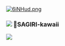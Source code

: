 
[![6iNHud.png](https://s3.ax1x.com/2021/03/01/6iNHud.png)](https://imgtu.com/i/6iNHud)

<div style="height=200px">
  <div>
    <a href="https://github.com/anuraghazra/github-readme-stats">
      <img align="left" src="https://github-readme-stats.vercel.app/api?username=SAGIRI-kawaii" />
    </a>
  </div>

  <div>
    <a>
      <h3>🌱SAGIRI-kawaii</h3>
      <img align="center" src="https://github-readme-stats.vercel.app/api/top-langs/?username=SAGIRI-kawaii&layout=compact" />
    </a>
  </div>
</div>
